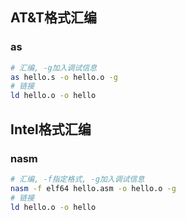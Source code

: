 ## AT&T格式汇编

### as

```bash
# 汇编, -g加入调试信息
as hello.s -o hello.o -g
# 链接
ld hello.o -o hello
```

## Intel格式汇编

### nasm

```bash
# 汇编, -f指定格式, -g加入调试信息
nasm -f elf64 hello.asm -o hello.o -g
# 链接
ld hello.o -o hello
```

